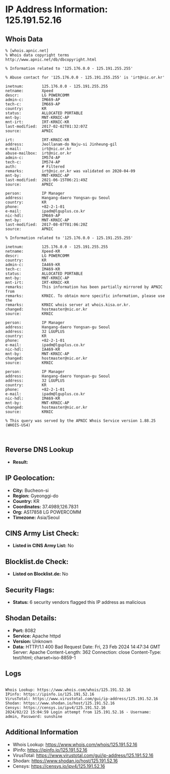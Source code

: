 # IP Address Information: 125.191.52.16

## Whois Data
```
% [whois.apnic.net]
% Whois data copyright terms    http://www.apnic.net/db/dbcopyright.html

% Information related to '125.176.0.0 - 125.191.255.255'

% Abuse contact for '125.176.0.0 - 125.191.255.255' is 'irt@nic.or.kr'

inetnum:        125.176.0.0 - 125.191.255.255
netname:        Xpeed
descr:          LG POWERCOMM
admin-c:        IM669-AP
tech-c:         IM669-AP
country:        KR
status:         ALLOCATED PORTABLE
mnt-by:         MNT-KRNIC-AP
mnt-irt:        IRT-KRNIC-KR
last-modified:  2017-02-02T01:32:07Z
source:         APNIC

irt:            IRT-KRNIC-KR
address:        Jeollanam-do Naju-si Jinheung-gil
e-mail:         irt@nic.or.kr
abuse-mailbox:  irt@nic.or.kr
admin-c:        IM574-AP
tech-c:         IM574-AP
auth:           # Filtered
remarks:        irt@nic.or.kr was validated on 2020-04-09
mnt-by:         MNT-KRNIC-AP
last-modified:  2021-06-15T06:21:49Z
source:         APNIC

person:         IP Manager
address:        Hangang-daero Yongsan-gu Seoul
country:        KR
phone:          +82-2-1-01
e-mail:         ipadm@lguplus.co.kr
nic-hdl:        IM669-AP
mnt-by:         MNT-KRNIC-AP
last-modified:  2017-08-07T01:06:20Z
source:         APNIC

% Information related to '125.176.0.0 - 125.191.255.255'

inetnum:        125.176.0.0 - 125.191.255.255
netname:        Xpeed-KR
descr:          LG POWERCOMM
country:        KR
admin-c:        IA469-KR
tech-c:         IM469-KR
status:         ALLOCATED PORTABLE
mnt-by:         MNT-KRNIC-AP
mnt-irt:        IRT-KRNIC-KR
remarks:        This information has been partially mirrored by APNIC from
remarks:        KRNIC. To obtain more specific information, please use the
remarks:        KRNIC whois server at whois.kisa.or.kr.
changed:        hostmaster@nic.or.kr
source:         KRNIC

person:         IP Manager
address:        Hangang-daero Yongsan-gu Seoul
address:        32 LGUPLUS
country:        KR
phone:          +82-2-1-01
e-mail:         ipadm@lguplus.co.kr
nic-hdl:        IA469-KR
mnt-by:         MNT-KRNIC-AP
changed:        hostmaster@nic.or.kr
source:         KRNIC

person:         IP Manager
address:        Hangang-daero Yongsan-gu Seoul
address:        32 LGUPLUS
country:        KR
phone:          +82-2-1-01
e-mail:         ipadm@lguplus.co.kr
nic-hdl:        IM469-KR
mnt-by:         MNT-KRNIC-AP
changed:        hostmaster@nic.or.kr
source:         KRNIC

% This query was served by the APNIC Whois Service version 1.88.25 (WHOIS-US4)



```
## Reverse DNS Lookup
- **Result:** 

## IP Geolocation:
- **City:** Bucheon-si
- **Region:** Gyeonggi-do
- **Country:** KR
- **Coordinates:** 37.4989,126.7831
- **Org:** AS17858 LG POWERCOMM
- **Timezone:** Asia/Seoul

## CINS Army List Check:
- **Listed in CINS Army List:** 
No

## Blocklist.de Check:
- **Listed on Blocklist.de:** 
No

## Security Flags:
- **Status:** 6 security vendors flagged this IP address as malicious

## Shodan Details:
- **Port:** 8082
- **Service:** Apache httpd
- **Version:** Unknown
- **Data:** HTTP/1.1 400 Bad Request
Date: Fri, 23 Feb 2024 14:47:34 GMT
Server: Apache
Content-Length: 362
Connection: close
Content-Type: text/html; charset=iso-8859-1



## Logs
```

Whois Lookup: https://www.whois.com/whois/125.191.52.16
IPinfo: https://ipinfo.io/125.191.52.16
VirusTotal: https://www.virustotal.com/gui/ip-address/125.191.52.16
Shodan: https://www.shodan.io/host/125.191.52.16
Censys: https://censys.io/ipv4/125.191.52.16
2024/02/22 15:04:59 Login attempt from 125.191.52.16 - Username: admin, Password: sunshine

```
## Additional Information
- Whois Lookup: https://www.whois.com/whois/125.191.52.16
- IPinfo: https://ipinfo.io/125.191.52.16
- VirusTotal: https://www.virustotal.com/gui/ip-address/125.191.52.16
- Shodan: https://www.shodan.io/host/125.191.52.16
- Censys: https://censys.io/ipv4/125.191.52.16

